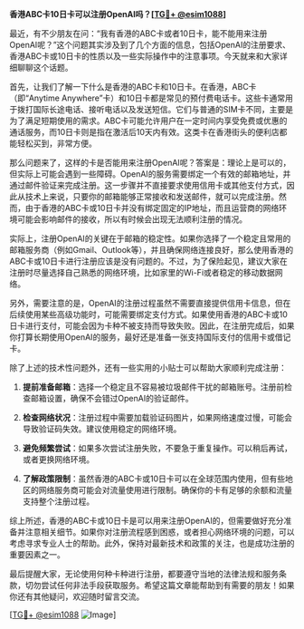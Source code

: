 **香港ABC卡10日卡可以注册OpenAI吗？[[TG💪+ @esim1088](https://t.me/s/esim1088)]**

最近，有不少朋友在问：“我有香港的ABC卡或者10日卡，能不能用来注册OpenAI呢？”这个问题其实涉及到了几个方面的信息，包括OpenAI的注册要求、香港ABC卡或10日卡的性质以及一些实际操作中的注意事项。今天就来和大家详细聊聊这个话题。

首先，让我们了解一下什么是香港的ABC卡和10日卡。在香港，ABC卡（即“Anytime Anywhere”卡）和10日卡都是常见的预付费电话卡。这些卡通常用于拨打国际长途电话、接听电话以及发送短信。它们与普通的SIM卡不同，主要是为了满足短期使用的需求。ABC卡可能允许用户在一定时间内享受免费或优惠的通话服务，而10日卡则是指在激活后10天内有效。这类卡在香港街头的便利店都能轻松买到，非常方便。

那么问题来了，这样的卡是否能用来注册OpenAI呢？答案是：理论上是可以的，但实际上可能会遇到一些障碍。OpenAI的服务需要绑定一个有效的邮箱地址，并通过邮件验证来完成注册。这一步骤并不直接要求使用信用卡或其他支付方式，因此从技术上来说，只要你的邮箱能够正常接收和发送邮件，就可以完成注册。然而，由于香港的ABC卡或10日卡并没有绑定固定的IP地址，而且运营商的网络环境可能会影响邮件的接收，所以有时候会出现无法顺利注册的情况。

实际上，注册OpenAI的关键在于邮箱的稳定性。如果你选择了一个稳定且常用的邮箱服务商（例如Gmail、Outlook等），并且确保网络连接良好，那么使用香港的ABC卡或10日卡进行注册应该是没有问题的。不过，为了保险起见，建议大家在注册时尽量选择自己熟悉的网络环境，比如家里的Wi-Fi或者稳定的移动数据网络。

另外，需要注意的是，OpenAI的注册过程虽然不需要直接提供信用卡信息，但在后续使用某些高级功能时，可能需要绑定支付方式。如果使用香港的ABC卡或10日卡进行支付，可能会因为卡种不被支持而导致失败。因此，在注册完成后，如果你打算长期使用OpenAI的服务，最好还是准备一张支持国际支付的信用卡或借记卡。

除了上述的技术性问题外，还有一些实用的小贴士可以帮助大家顺利完成注册：

1. **提前准备邮箱**：选择一个稳定且不容易被垃圾邮件干扰的邮箱账号。注册前检查邮箱设置，确保不会错过OpenAI的验证邮件。
   
2. **检查网络状况**：注册过程中需要加载验证码图片，如果网络速度过慢，可能会导致验证码失效。建议使用稳定的网络环境。

3. **避免频繁尝试**：如果多次尝试注册失败，不要急于重复操作。可以稍后再试，或者更换网络环境。

4. **了解政策限制**：虽然香港的ABC卡或10日卡可以在全球范围内使用，但有些地区的网络服务商可能会对流量使用进行限制。确保你的卡有足够的余额和流量支持整个注册过程。

综上所述，香港的ABC卡或10日卡是可以用来注册OpenAI的，但需要做好充分准备并注意相关细节。如果你对注册流程感到困惑，或者担心网络环境的问题，可以考虑寻求专业人士的帮助。此外，保持对最新技术和政策的关注，也是成功注册的重要因素之一。

最后提醒大家，无论使用何种卡种进行注册，都要遵守当地的法律法规和服务条款，切勿尝试任何非法手段获取服务。希望这篇文章能帮助到有需要的朋友！如果你还有其他疑问，欢迎随时留言交流。

[[TG💪+ @esim1088](https://t.me/s/esim1088) ![Image](https://i.postimg.cc/4NQfJmqS/Snipaste-2025-05-13-00-14-12.png)]